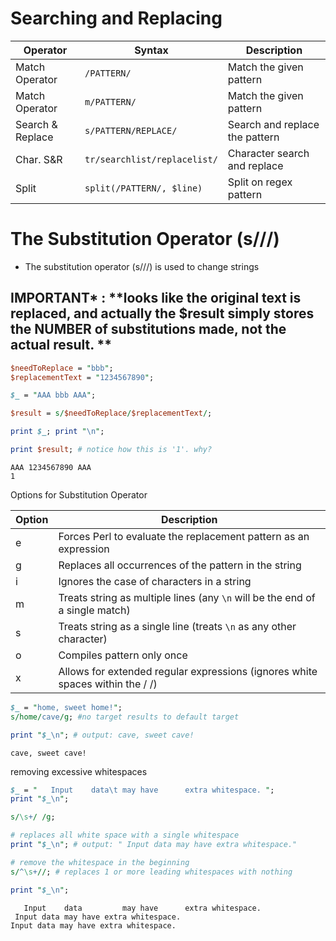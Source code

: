 # Searching and Replacing 
| Operator        | Syntax             | Description                  |
|-----------------|--------------------|------------------------------|
| Match Operator  | `/PATTERN/`        | Match the given pattern      |
| Match Operator  | `m/PATTERN/`       | Match the given pattern      |
| Search & Replace| `s/PATTERN/REPLACE/`| Search and replace the pattern |
| Char. S&R       | `tr/searchlist/replacelist/`| Character search and replace|
| Split           | `split(/PATTERN/, $line)` | Split on regex pattern  |


# The Substitution Operator (s///)
- The substitution operator (s///) is used to change strings


## IMPORTANT* : **looks like the original text is replaced, and actually the $result simply stores the NUMBER of substitutions made, not the actual result. **
```Perl
$needToReplace = "bbb";
$replacementText = "1234567890";

$_ = "AAA bbb AAA";

$result = s/$needToReplace/$replacementText/; 

print $_; print "\n";

print $result; # notice how this is '1'. why? 
```
```OUTPUT
AAA 1234567890 AAA
1
```


Options for Substitution Operator

| Option | Description |
|--------|-------------|
| e      | Forces Perl to evaluate the replacement pattern as an expression |
| g      | Replaces all occurrences of the pattern in the string |
| i      | Ignores the case of characters in a string |
| m      | Treats string as multiple lines (any `\n` will be the end of a single match) |
| s      | Treats string as a single line (treats `\n` as any other character) |
| o      | Compiles pattern only once |
| x      | Allows for extended regular expressions (ignores white spaces within the / /) |

```Perl
$_ = "home, sweet home!"; 
s/home/cave/g; #no target results to default target

print "$_\n"; # output: cave, sweet cave!
```
```OUTPUT
cave, sweet cave!
```

removing excessive whitespaces
```Perl
$_ = "   Input    data\t may have      extra whitespace. "; 
print "$_\n";

s/\s+/ /g;

# replaces all white space with a single whitespace
print "$_\n"; # output: " Input data may have extra whitespace."

# remove the whitespace in the beginning
s/^\s+//; # replaces 1 or more leading whitespaces with nothing 

print "$_\n";
```
```OUTPUT
   Input    data         may have      extra whitespace. 
 Input data may have extra whitespace.
Input data may have extra whitespace.
```

